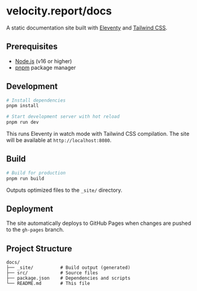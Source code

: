 # velocity.report/docs

A static documentation site built with [Eleventy](https://www.11ty.dev/) and [Tailwind CSS](https://tailwindcss.com/).

## Prerequisites

- [Node.js](https://nodejs.org/) (v16 or higher)
- [pnpm](https://pnpm.io/) package manager

## Development

```bash
# Install dependencies
pnpm install

# Start development server with hot reload
pnpm run dev
```

This runs Eleventy in watch mode with Tailwind CSS compilation. The site will be available at `http://localhost:8080`.

## Build

```bash
# Build for production
pnpm run build
```

Outputs optimized files to the `_site/` directory.

## Deployment

The site automatically deploys to GitHub Pages when changes are pushed to the `gh-pages` branch.

## Project Structure

```
docs/
├── _site/          # Build output (generated)
├── src/            # Source files
├── package.json    # Dependencies and scripts
└── README.md       # This file
```
